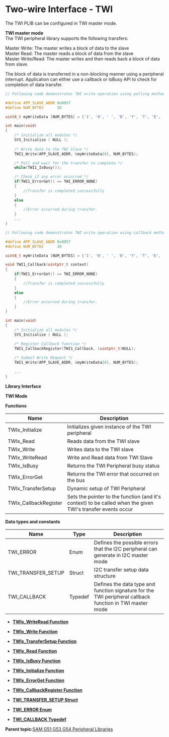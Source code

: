 # Two-wire Interface - TWI

The TWI PLIB can be configured in TWI master mode.

**TWI master mode**<br />The TWI peripheral library supports the following transfers:

Master Write: The master writes a block of data to the slave<br />Master Read: The master reads a block of data from the slave<br />Master Write/Read: The master writes and then reads back a block of data from slave.

The block of data is transferred in a non-blocking manner using a peripheral interrupt. Application can either use a callback or IsBusy API to check for completion of data transfer.

```c
// Following code demonstrates TWI write operation using polling method

#define APP_SLAVE_ADDR 0x0057
#define NUM_BYTES      10

uint8_t myWriteData [NUM_BYTES] = {'1', '0', ' ', 'B', 'Y', 'T', 'E', 'S', '!', '!',};

int main(void)
{
	/* Initialize all modules */
    SYS_Initialize ( NULL );
	
    /* Write data to the TWI Slave */
    TWI1_Write(APP_SLAVE_ADDR, &myWriteData[0], NUM_BYTES);

    /* Poll and wait for the transfer to complete */
    while(TWI1_IsBusy());

    /* Check if any error occurred */
    if(TWI1_ErrorGet() == TWI_ERROR_NONE)
    {
        //Transfer is completed successfully
    }
    else
    {
        //Error occurred during transfer.
    }
	...
}
```

```c
// Following code demonstrates TWI write operation using callback method

#define APP_SLAVE_ADDR 0x0057
#define NUM_BYTES      10

uint8_t myWriteData [NUM_BYTES] = {'1', '0', ' ', 'B', 'Y', 'T', 'E', 'S', '!', '!',};

void TWI1_Callback(uintptr_t context)
{
    if(TWI1_ErrorGet() == TWI_ERROR_NONE)
    {
        //Transfer is completed successfully
    }
    else
    {
        //Error occurred during transfer.
    }
}

int main(void)
{
	/* Initialize all modules */
    SYS_Initialize ( NULL );
	
    /* Register Callback function */
    TWI1_CallbackRegister(TWI1_Callback, (uintptr_t)NULL);

    /* Submit Write Request */
    TWI1_Write(APP_SLAVE_ADDR, &myWriteData[0], NUM_BYTES);
	
	...
}
```

**Library Interface**

**TWI Mode**

**Functions**

|Name|Description|
|----|-----------|
|TWIx\_Initialize|Initializes given instance of the TWI peripheral|
|TWIx\_Read|Reads data from the TWI slave|
|TWIx\_Write|Writes data to the TWI slave|
|TWIx\_WriteRead|Write and Read data from TWI Slave|
|TWIx\_IsBusy|Returns the TWI Peripheral busy status|
|TWIx\_ErrorGet|Returns the TWI error that occurred on the bus|
|TWIx\_TransferSetup|Dynamic setup of TWI Peripheral|
|TWIx\_CallbackRegister|Sets the pointer to the function \(and it's context\) to be called when the given TWI's transfer events occur|

**Data types and constants**

|Name|Type|Description|
|----|----|-----------|
|TWI\_ERROR|Enum|Defines the possible errors that the I2C peripheral can generate in I2C master mode|
|TWI\_TRANSFER\_SETUP|Struct|I2C transfer setup data structure|
|TWI\_CALLBACK|Typedef|Defines the data type and function signature for the TWI peripheral callback function in TWI master mode|

-   **[TWIx\_WriteRead Function](GUID-316C353F-340D-41E5-8A35-944264581AB5.md)**  

-   **[TWIx\_Write Function](GUID-A48B5E78-C7EE-40F8-8625-B9D0A881F0CA.md)**  

-   **[TWIx\_TransferSetup Function](GUID-A7E04282-7532-46D7-9059-1D1A5FEFF26D.md)**  

-   **[TWIx\_Read Function](GUID-BA715027-0400-493C-BB9A-52108E1424F2.md)**  

-   **[TWIx\_IsBusy Function](GUID-676135D4-6406-4C8B-9CCD-C1C3B8B92BE7.md)**  

-   **[TWIx\_Initialize Function](GUID-7183ED8B-C0CB-4ADB-9470-83F0DB2ED5DA.md)**  

-   **[TWIx\_ErrorGet Function](GUID-5EFF2554-DCE8-48F2-BE3C-97E39120B915.md)**  

-   **[TWIx\_CallbackRegister Function](GUID-D55219E8-7428-4515-AFAC-7DEFB8BD883D.md)**  

-   **[TWI\_TRANSFER\_SETUP Struct](GUID-DF279CC2-A996-4445-8F75-5BA7F714FBA4.md)**  

-   **[TWI\_ERROR Enum](GUID-37A49F15-3AB6-4B96-8C9C-3292FAE38678.md)**  

-   **[TWI\_CALLBACK Typedef](GUID-CA64DCAB-14D9-4F6E-A5E6-FC4D96F92C44.md)**  


**Parent topic:**[SAM G51 G53 G54 Peripheral Libraries](GUID-E97B8116-033B-411A-925B-E8E6252A1E15.md)

